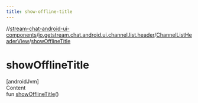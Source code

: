 ```yaml
---
title: show-offline-title
---
```

//[stream-chat-android-ui-components](../../../index.md)/[io.getstream.chat.android.ui.channel.list.header](../index.md)/[ChannelListHeaderView](index.md)/[showOfflineTitle](showOfflineTitle.md)



# showOfflineTitle  
[androidJvm]  
Content  
fun [showOfflineTitle](showOfflineTitle.md)()  



